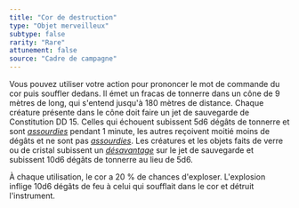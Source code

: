 ```yaml
---
title: "Cor de destruction"
type: "Objet merveilleux"
subtype: false
rarity: "Rare"
attunement: false
source: "Cadre de campagne"
---
```

Vous pouvez utiliser votre action pour prononcer le mot de commande du cor puis souffler dedans. Il émet un fracas de tonnerre dans un cône de 9 mètres de long, qui s'entend jusqu'à 180 mètres de distance. Chaque créature présente dans le cône doit faire un jet de sauvegarde de Constitution DD 15. Celles qui échouent subissent 5d6 dégâts de tonnerre et sont [_assourdies_](/gerer-la-sante-du-personnage/#assourdi) pendant 1 minute, les autres reçoivent moitié moins de dégâts et ne sont pas [_assourdies_](/gerer-la-sante-du-personnage/#assourdi). Les créatures et les objets faits de verre ou de cristal subissent un [_désavantage_](/utiliser-les-caracteristiques/#avantage-et-desavantage) sur le jet de sauvegarde et subissent 10d6 dégâts de tonnerre au lieu de 5d6.

À chaque utilisation, le cor a 20 % de chances d'exploser. L'explosion inflige 10d6 dégâts de feu à celui qui soufflait dans le cor et détruit l'instrument.
